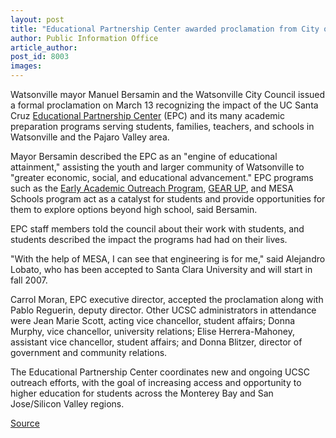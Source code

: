 ```yaml
---
layout: post
title: "Educational Partnership Center awarded proclamation from City of Watsonville"
author: Public Information Office
article_author: 
post_id: 8003
images:
---
```


<a name="content" id="content"></a>
<p>
  Watsonville mayor Manuel Bersamin and the Watsonville City Council issued a formal proclamation on March 13 recognizing the impact of the UC Santa Cruz <a href="http://epc.ucsc.edu/">Educational Partnership Center</a> (EPC) and its many academic preparation programs serving students, families, teachers, and schools in Watsonville and the Pajaro Valley area.
</p>
<p>
  Mayor Bersamin described the EPC as an "engine of educational attainment," assisting the youth and larger community of Watsonville to "greater economic, social, and educational advancement." EPC programs such as the <a href="http://www.eaop.org/welcome.html">Early Academic Outreach Program</a>, <a href="http://epc.ucsc.edu/epcprog.html">GEAR UP</a>, and MESA Schools program act as a catalyst for students and provide opportunities for them to explore options beyond high school, said Bersamin.
</p>
<p>
  EPC staff members told the council about their work with students, and students described the impact the programs had had on their lives.
</p>
<p>
  "With the help of MESA, I can see that engineering is for me," said Alejandro Lobato, who has been accepted to Santa Clara University and will start in fall 2007.
</p>
<p>
  Carrol Moran, EPC executive director, accepted the proclamation along with Pablo Reguerin, deputy director. Other UCSC administrators in attendance were Jean Marie Scott, acting vice chancellor, student affairs; Donna Murphy, vice chancellor, university relations; Elise Herrera-Mahoney, assistant vice chancellor, student affairs; and Donna Blitzer, director of government and community relations.
</p>
<p>
  The Educational Partnership Center coordinates new and ongoing UCSC outreach efforts, with the goal of increasing access and opportunity to higher education for students across the Monterey Bay and San Jose/Silicon Valley regions.
</p>
<p><a href="http://www1.ucsc.edu/currents/06-07/03-19/epc.asp" title="Permalink to epc">Source</a></p>
